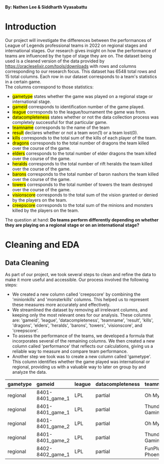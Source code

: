 **By: Nathen Lee & Siddharth Vyasabattu**
# Introduction
Our project will investigate the differences between the performances of League of Legends professional teams in 2022 on regional stages and international stages. Our research gives insight on how the performance of teams are influenced by the type of stage they are on. The dataset being used is a cleaned version of the data provided by https://oracleselixir.com/tools/downloads with rows and columns corresponding to our research focus. This dataset has 6548 total rows and 15 total columns. Each row in our dataset corresponds to a team's statistics in a certain game.  
The columns correspond to those statistics:
- <mark>gametype</mark> states whether the game was played on a regional stage or international stage. 
- <mark>gameid</mark> corresponds to identification number of the game played.
- <mark>league</mark> corresponds to the league/tournament the game was from.
- <mark>datacompleteness</mark> states whether or not the data collection process was completely successful for that particular game.
- <mark>teamname</mark> corresponds to the name of the team
- <mark>result</mark> declares whether or not a team won(1) or a team lost(0).
- <mark>kills</mark> corresponds to the total sum of the kills of each player of the team. 
- <mark>dragons</mark> corresponds to the total number of dragons the team killed over the course of the game.
- <mark>elders</mark> corresponds to the total number of elder dragons the team killed over the course of the game.
- <mark>heralds</mark> corresponds to the total number of rift heralds the team killed over the course of the game.
- <mark>barons</mark> corresponds to the total number of baron nashors the team killed over the course of the game.
- <mark>towers</mark> corresponds to the total number of towers the team destroyed over the course of the game.
- <mark>visionscore</mark> corresponds to the total sum of the vision granted or denied by the players on the team. 
- <mark>creepscore</mark> corresponds to the total sum of the minions and monsters killed by the players on the team.

The question at hand: **Do teams perform differently depending on whether they are playing on a regional stage or on an international stage?**

# Cleaning and EDA
## Data Cleaning 
As part of our project, we took several steps to clean and refine the data to make it more useful and accessible. Our process involved the following steps:

- We created a new column called 'creepscore' by combining the 'minionkills' and 'monsterkills' columns. This helped us to represent these measures more accurately and effectively.
- We streamlined the dataset by removing all irrelevant columns, and keeping only the most relevant ones for our analysis. These columns are: 'gameid', 'league', 'datacompleteness', 'teamname', 'result', 'kills', 'dragons', 'elders', 'heralds', 'barons', 'towers', 'visionscore', and 'creepscore'.
- To assess the performance of the teams, we developed a formula that incorporates several of the remaining columns. We then created a new column called 'performance' that reflects our calculations, giving us a reliable way to measure and compare team performance.
- Another step we took was to create a new column called 'gametype'. This column identifies whether the game played was international or regional, providing us with a valuable way to later on group by and analyze the data. 

| gametype   | gameid           | league   | datacompleteness   | teamname           |   result |   kills |   dragons |   elders |   heralds |   barons |   towers |   visionscore |   creepscore |   performance |
|:-----------|:-----------------|:---------|:-------------------|:-------------------|---------:|--------:|----------:|---------:|----------:|---------:|---------:|--------------:|-------------:|--------------:|
| regional   | 8401-8401_game_1 | LPL      | partial            | Oh My God          |        1 |      13 |         2 |      nan |       nan |        1 |        8 |           162 |          nan |           nan |
| regional   | 8401-8401_game_1 | LPL      | partial            | ThunderTalk Gaming |        0 |       6 |         1 |      nan |       nan |        0 |        3 |           155 |          nan |           nan |
| regional   | 8401-8401_game_2 | LPL      | partial            | Oh My God          |        1 |      22 |         2 |      nan |       nan |        1 |        9 |           180 |          nan |           nan |
| regional   | 8401-8401_game_2 | LPL      | partial            | ThunderTalk Gaming |        0 |       8 |         1 |      nan |       nan |        0 |        2 |           159 |          nan |           nan |
| regional   | 8402-8402_game_1 | LPL      | partial            | FunPlus Phoenix    |        1 |      12 |         4 |      nan |       nan |        2 |       10 |           274 |          nan |           nan |
